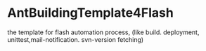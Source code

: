 AntBuildingTemplate4Flash
=========================

the template for flash automation process, (like build. deployment, unittest,mail-notification. svn-version fetching)
